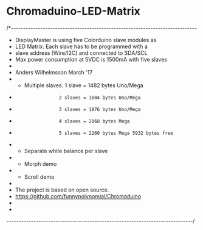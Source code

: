 # Chromaduino-LED-Matrix
/*----------------------------------------------------------------------------
* DisplayMaster is using five Colorduino slave modules as
* LED Matrix. Each slave has to be programmed with a 
* slave address (Wire/I2C) and connected to SDA/SCL
* Max power consumption at 5VDC is 1500mA with five slaves
*
* Anders Wilhelmsson March '17
* - Multiple slaves.  1 slave  = 1482 bytes Uno/Mega
*                     2 slaves = 1684 bytes Uno/Mega
*                     3 slaves = 1876 bytes Uno/Mega
*                     4 slaves = 2068 bytes Mega
*                     5 slaves = 2260 bytes Mega 5932 bytes free
* - Separate white balance per slave
* - Morph demo
* - Scroll demo 
*
* The project is based on open source.   
* https://github.com/funnypolynomial/Chromaduino
* 
* 
*----------------------------------------------------------------------------*/
